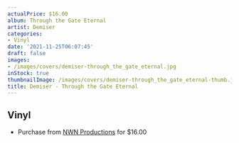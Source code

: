 ```yaml
---
actualPrice: $16.00
album: Through the Gate Eternal
artist: Demiser
categories:
- Vinyl
date: '2021-11-25T06:07:45'
draft: false
images:
- /images/covers/demiser-through_the_gate_eternal.jpg
inStock: true
thumbnailImage: /images/covers/demiser-through_the_gate_eternal-thumb.jpg
title: Demiser - Through the Gate Eternal
---
```


## Vinyl
* Purchase from [NWN Productions](http://shop.nwnprod.com/index.php?route=product/product&path=75&product_id=17626&sort=pd.name&order=ASC) for $16.00
